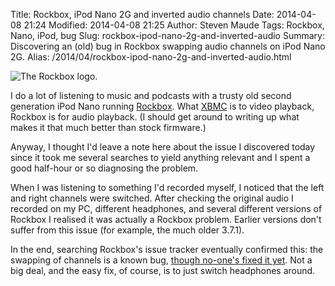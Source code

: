 Title: Rockbox, iPod Nano 2G and inverted audio channels
Date: 2014-04-08 21:24
Modified: 2014-04-08 21:25
Author: Steven Maude
Tags: Rockbox, Nano, iPod, bug
Slug: rockbox-ipod-nano-2g-and-inverted-audio
Summary: Discovering an (old) bug in Rockbox swapping audio channels on iPod Nano 2G.
Alias: /2014/04/rockbox-ipod-nano-2g-and-inverted-audio.html

<img class="article-image" src="{static}/images/2014/rockbox3540.jpg" alt="The Rockbox logo.">

I do a lot of listening to music and podcasts with a trusty old second
generation iPod Nano running [Rockbox](http://www.rockbox.org). What
[XBMC](http://xbmc.org) is to video playback, Rockbox is for audio
playback. (I should get around to writing up what makes it that much
better than stock firmware.)

Anyway, I thought I'd leave a note here about the issue I discovered
today since it took me several searches to yield anything relevant and I
spent a good half-hour or so diagnosing the problem.

When I was listening to something I'd recorded myself, I noticed that
the left and right channels were switched. After checking the original
audio I recorded on my PC, different headphones, and several different
versions of Rockbox I realised it was actually a Rockbox problem.
Earlier versions don't suffer from this issue (for example, the much
older 3.7.1).

In the end, searching Rockbox's issue tracker eventually confirmed this:
the swapping of channels is a known bug, [though no-one's fixed it
yet](http://www.rockbox.org/tracker/task/12708). Not a big deal, and the
easy fix, of course, is to just switch headphones around.
